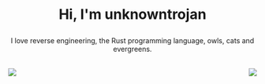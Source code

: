 # <p style="text-align: center;">__Hi, I'm unknowntrojan__</p>

<p style="text-align: center;">
I love reverse engineering, the Rust programming language, owls, cats and evergreens.
</p>

<br/>
  <img align="left" src="https://github-readme-stats.vercel.app/api?username=unknowntrojan&show_icons=true&theme=dark" />

  <img align="right" src="https://github-readme-stats.vercel.app/api/top-langs/?username=unknowntrojan&show_icons=true&theme=dark&langs_count=4&layout=compact&hide=ruby,liquid,javascript,css" />
</a>

